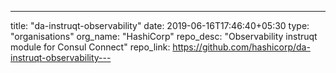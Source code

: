 ---
title: "da-instruqt-observability"
date: 2019-06-16T17:46:40+05:30
type: "organisations"
org_name: "HashiCorp"
repo_desc: "Observability instruqt module for Consul Connect"
repo_link: https://github.com/hashicorp/da-instruqt-observability---